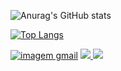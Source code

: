 

![Anurag's GitHub stats](https://github-readme-stats.vercel.app/api?username=vitorrt2021&show_icons=true&theme=dracula)

[![Top Langs](https://github-readme-stats.vercel.app/api/top-langs/?username=vitorrt2021&show_icons=true&theme=dracula)](https://github.com/anuraghazra/github-readme-stats)

<a href='vitorrt2015@gmail.com'><img src='https://img.shields.io/badge/Gmail-D14836?style=for-the-badge&logo=gmail&logoColor=white' alt='imagem gmail'></a>
<a href='https://www.facebook.com/vitor.ramos.71697'><img src='https://img.shields.io/badge/Facebook-1877F2?style=for-the-badge&logo=facebook&logoColor=white'> </a>
<a href='https://www.linkedin.com/in/vitor-ramos-turibio-/'><img src='https://img.shields.io/badge/LinkedIn-0077B5?style=for-the-badge&logo=linkedin&logoColor=white'> </a>
